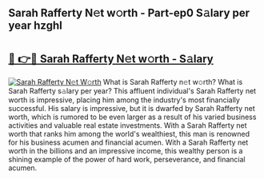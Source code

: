 ## Sarah Rafferty N𝚎t w𝚘rth - Part-ep0 S𝚊lary per year hzghI

# <h2><a href="http://gc0gc4.nevu.top/?p=Sarah+Rafferty">🔗 👉🔴 Sarah Rafferty N𝚎t w𝚘rth - S𝚊lary</a></h2>

[![Sarah Rafferty N𝚎t W𝚘rth](https://i.imgur.com/Oavwk0R.jpeg)](http://gc0gc4.nevu.top/?p=Sarah+Rafferty)
What is Sarah Rafferty n𝚎t w𝚘rth? What is Sarah Rafferty s𝚊lary per year?
This affluent individual's Sarah Rafferty net worth is impressive, placing him among the industry's most financially successful. His salary is impressive, but it is dwarfed by Sarah Rafferty net worth, which is rumored to be even larger as a result of his varied business activities and valuable real estate investments. With a Sarah Rafferty net worth that ranks him among the world's wealthiest, this man is renowned for his business acumen and financial acumen. With a Sarah Rafferty net worth in the billions and an impressive income, this wealthy person is a shining example of the power of hard work, perseverance, and financial acumen.
